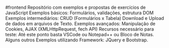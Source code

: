 #frontend
Repositório com exemplos e propostas de exercícios de JavaScript
Exemplos básicos: Formulários, validações, estrutura DOM
Exemplos intermediários: CRUD (Formulários x Tabela) Download e Upload de dados em arquivos de Texto.
Exemplos avançados: Manipulação de Cookies, AJAX (XMLHttpRequest, fech API)
Recursos necessário para teste: Até este ponto basta VSCode ou Notepad++ ou Bloco de Notas.
Alguns outros Exemplos utilizando Framework: JQuery e Bootstrap.
